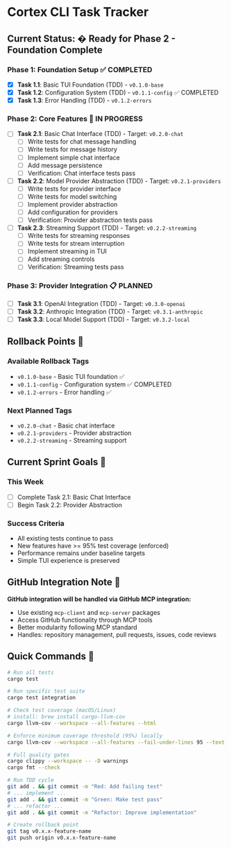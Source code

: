 # Cortex CLI Task Tracker

## Current Status: � Ready for Phase 2 - Foundation Complete

### Phase 1: Foundation Setup ✅ COMPLETED

- [x] **Task 1.1**: Basic TUI Foundation (TDD) - `v0.1.0-base`
- [x] **Task 1.2**: Configuration System (TDD) - `v0.1.1-config` ✅ COMPLETED  
- [x] **Task 1.3**: Error Handling (TDD) - `v0.1.2-errors`

### Phase 2: Core Features 🔄 IN PROGRESS

- [ ] **Task 2.1**: Basic Chat Interface (TDD) - Target: `v0.2.0-chat`
  - [ ] Write tests for chat message handling
  - [ ] Write tests for message history
  - [ ] Implement simple chat interface
  - [ ] Add message persistence
  - [ ] Verification: Chat interface tests pass
  
- [ ] **Task 2.2**: Model Provider Abstraction (TDD) - Target: `v0.2.1-providers`
  - [ ] Write tests for provider interface
  - [ ] Write tests for model switching
  - [ ] Implement provider abstraction
  - [ ] Add configuration for providers
  - [ ] Verification: Provider abstraction tests pass

- [ ] **Task 2.3**: Streaming Support (TDD) - Target: `v0.2.2-streaming`
  - [ ] Write tests for streaming responses
  - [ ] Write tests for stream interruption
  - [ ] Implement streaming in TUI
  - [ ] Add streaming controls
  - [ ] Verification: Streaming tests pass

### Phase 3: Provider Integration 📋 PLANNED

- [ ] **Task 3.1**: OpenAI Integration (TDD) - Target: `v0.3.0-openai`
- [ ] **Task 3.2**: Anthropic Integration (TDD) - Target: `v0.3.1-anthropic`
- [ ] **Task 3.3**: Local Model Support (TDD) - Target: `v0.3.2-local`

## Rollback Points 🔄

### Available Rollback Tags

- `v0.1.0-base` - Basic TUI foundation ✅
- `v0.1.1-config` - Configuration system ✅ COMPLETED
- `v0.1.2-errors` - Error handling ✅

### Next Planned Tags

- `v0.2.0-chat` - Basic chat interface
- `v0.2.1-providers` - Provider abstraction
- `v0.2.2-streaming` - Streaming support

## Current Sprint Goals 🎯

### This Week

- [ ] Complete Task 2.1: Basic Chat Interface
- [ ] Begin Task 2.2: Provider Abstraction

### Success Criteria

- All existing tests continue to pass
- New features have >= 95% test coverage (enforced)
- Performance remains under baseline targets
- Simple TUI experience is preserved

## GitHub Integration Note 📝

**GitHub integration will be handled via GitHub MCP integration:**

- Use existing `mcp-client` and `mcp-server` packages
- Access GitHub functionality through MCP tools
- Better modularity following MCP standard
- Handles: repository management, pull requests, issues, code reviews

## Quick Commands 🚀

```bash
# Run all tests
cargo test

# Run specific test suite
cargo test integration

# Check test coverage (macOS/Linux)
# install: brew install cargo-llvm-cov
cargo llvm-cov --workspace --all-features --html

# Enforce minimum coverage threshold (95%) locally
cargo llvm-cov --workspace --all-features --fail-under-lines 95 --text

# Full quality gates
cargo clippy --workspace -- -D warnings
cargo fmt --check

# Run TDD cycle
git add . && git commit -m "Red: Add failing test"
# ... implement ...
git add . && git commit -m "Green: Make test pass"
# ... refactor ...
git add . && git commit -m "Refactor: Improve implementation"

# Create rollback point
git tag v0.x.x-feature-name
git push origin v0.x.x-feature-name
```

